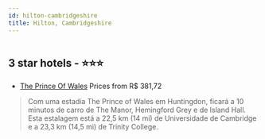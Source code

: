 ```yaml
---
id: hilton-cambridgeshire
title: Hilton, Cambridgeshire
---
```


<center><img src="https://i.travelapi.com/hotels/5000000/4770000/4765700/4765674/41c65ed1_z.jpg" alt="" /></center>


##  3 star hotels - ⭐️⭐️⭐️

-    [The Prince Of Wales](https://us.hurb.com/hotels/hilton/the-prince-of-wales-HT-KZ43?cmp=18055) Prices from R$ 381,72
   > Com uma estadia The Prince of Wales em Huntingdon, ficará a 10 minutos de carro de The Manor, Hemingford Grey e de Island Hall. Esta estalagem está a 22,5 km (14 mi) de Universidade de Cambridge e a 23,3 km (14,5 mi) de Trinity College.
